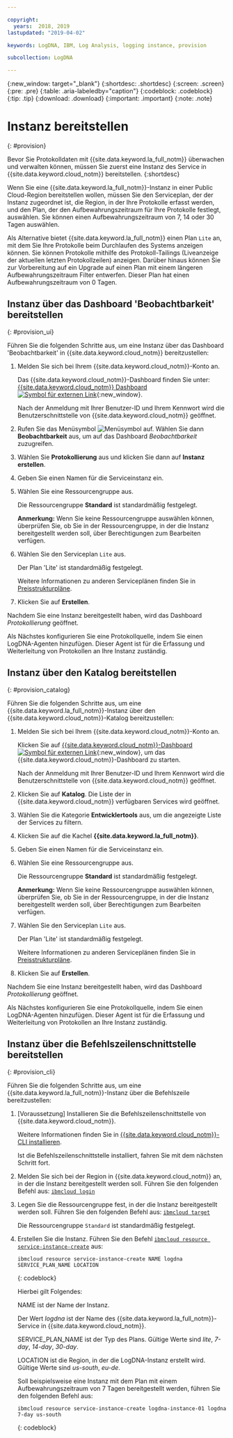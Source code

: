 ```yaml
---

copyright:
  years:  2018, 2019
lastupdated: "2019-04-02"

keywords: LogDNA, IBM, Log Analysis, logging instance, provision

subcollection: LogDNA

---
```


{:new_window: target="_blank"}
{:shortdesc: .shortdesc}
{:screen: .screen}
{:pre: .pre}
{:table: .aria-labeledby="caption"}
{:codeblock: .codeblock}
{:tip: .tip}
{:download: .download}
{:important: .important}
{:note: .note}

# Instanz bereitstellen
{: #provision}

Bevor Sie Protokolldaten mit {{site.data.keyword.la_full_notm}} überwachen und verwalten können, müssen Sie zuerst eine Instanz des Service in {{site.data.keyword.cloud_notm}} bereitstellen.
{:shortdesc}

Wenn Sie eine {{site.data.keyword.la_full_notm}}-Instanz in einer Public Cloud-Region bereitstellen wollen, müssen Sie den Serviceplan, der der Instanz zugeordnet ist, die Region, in der Ihre Protokolle erfasst werden, und den Plan, der den Aufbewahrungszeitraum für Ihre Protokolle festlegt, auswählen. Sie können einen Aufbewahrungszeitraum von 7, 14 oder 30 Tagen auswählen.

Als Alternative bietet {{site.data.keyword.la_full_notm}} einen Plan `Lite` an, mit dem Sie Ihre Protokolle beim Durchlaufen des Systems anzeigen können. Sie können Protokolle mithilfe des Protokoll-Tailings (Liveanzeige der aktuellen letzten Protokollzeilen) anzeigen. Darüber hinaus können Sie zur Vorbereitung auf ein Upgrade auf einen Plan mit einem längeren Aufbewahrungszeitraum Filter entwerfen. Dieser Plan hat einen Aufbewahrungszeitraum von 0 Tagen.


## Instanz über das Dashboard 'Beobachtbarkeit' bereitstellen
{: #provision_ui}

Führen Sie die folgenden Schritte aus, um eine Instanz über das Dashboard 'Beobachtbarkeit' in {{site.data.keyword.cloud_notm}} bereitzustellen:

1. Melden Sie sich bei Ihrem {{site.data.keyword.cloud_notm}}-Konto an.

    Das {{site.data.keyword.cloud_notm}}-Dashboard finden Sie unter: [{{site.data.keyword.cloud_notm}} Dashboard ![Symbol für externen Link](../../icons/launch-glyph.svg "Symbol für externen Link")](https://cloud.ibm.com/login){:new_window}.

	Nach der Anmeldung mit Ihrer Benutzer-ID und Ihrem Kennwort wird die Benutzerschnittstelle von {{site.data.keyword.cloud_notm}} geöffnet.

2. Rufen Sie das Menüsymbol ![Menüsymbol](../../icons/icon_hamburger.svg) auf. Wählen Sie dann **Beobachtbarkeit** aus, um auf das Dashboard *Beobachtbarkeit* zuzugreifen.

3. Wählen Sie **Protokollierung** aus und klicken Sie dann auf **Instanz erstellen**. 

4. Geben Sie einen Namen für die Serviceinstanz ein.

5. Wählen Sie eine Ressourcengruppe aus. 

    Die Ressourcengruppe **Standard** ist standardmäßig festgelegt.

    **Anmerkung:** Wenn Sie keine Ressourcengruppe auswählen können, überprüfen Sie, ob Sie in der Ressourcengruppe, in der die Instanz bereitgestellt werden soll, über Berechtigungen zum Bearbeiten verfügen.

6. Wählen Sie den Serviceplan `Lite` aus. 

    Der Plan 'Lite' ist standardmäßig festgelegt.

    Weitere Informationen zu anderen Serviceplänen finden Sie in [Preisstrukturpläne](/docs/services/Log-Analysis-with-LogDNA?topic=LogDNA-about#overview_pricing_plans).

7. Klicken Sie auf **Erstellen**.

Nachdem Sie eine Instanz bereitgestellt haben, wird das Dashboard *Protokollierung* geöffnet. 

Als Nächstes konfigurieren Sie eine Protokollquelle, indem Sie einen LogDNA-Agenten hinzufügen. Dieser Agent ist für die Erfassung und Weiterleitung von Protokollen an Ihre Instanz zuständig. 



## Instanz über den Katalog bereitstellen
{: #provision_catalog}

Führen Sie die folgenden Schritte aus, um eine {{site.data.keyword.la_full_notm}}-Instanz über den {{site.data.keyword.cloud_notm}}-Katalog bereitzustellen:

1. Melden Sie sich bei Ihrem {{site.data.keyword.cloud_notm}}-Konto an.

    Klicken Sie auf [{{site.data.keyword.cloud_notm}}-Dashboard ![Symbol für externen Link](../../icons/launch-glyph.svg "Symbol für externen Link")](https://cloud.ibm.com/login){:new_window}, um das {{site.data.keyword.cloud_notm}}-Dashboard zu starten.

	Nach der Anmeldung mit Ihrer Benutzer-ID und Ihrem Kennwort wird die Benutzerschnittstelle von {{site.data.keyword.cloud_notm}} geöffnet.

2. Klicken Sie auf **Katalog**. Die Liste der in {{site.data.keyword.cloud_notm}} verfügbaren Services wird geöffnet.

3. Wählen Sie die Kategorie **Entwicklertools** aus, um die angezeigte Liste der Services zu filtern.

4. Klicken Sie auf die Kachel **{{site.data.keyword.la_full_notm}}**. 

5. Geben Sie einen Namen für die Serviceinstanz ein.

6. Wählen Sie eine Ressourcengruppe aus. 

    Die Ressourcengruppe **Standard** ist standardmäßig festgelegt.

    **Anmerkung:** Wenn Sie keine Ressourcengruppe auswählen können, überprüfen Sie, ob Sie in der Ressourcengruppe, in der die Instanz bereitgestellt werden soll, über Berechtigungen zum Bearbeiten verfügen.

7. Wählen Sie den Serviceplan `Lite` aus. 

    Der Plan 'Lite' ist standardmäßig festgelegt.

    Weitere Informationen zu anderen Serviceplänen finden Sie in [Preisstrukturpläne](/docs/services/Log-Analysis-with-LogDNA?topic=LogDNA-about#overview_pricing_plans).

8. Klicken Sie auf **Erstellen**.

Nachdem Sie eine Instanz bereitgestellt haben, wird das Dashboard *Protokollierung* geöffnet. 

Als Nächstes konfigurieren Sie eine Protokollquelle, indem Sie einen LogDNA-Agenten hinzufügen. Dieser Agent ist für die Erfassung und Weiterleitung von Protokollen an Ihre Instanz zuständig. 



## Instanz über die Befehlszeilenschnittstelle bereitstellen
{: #provision_cli}

Führen Sie die folgenden Schritte aus, um eine {{site.data.keyword.la_full_notm}}-Instanz über die Befehlszeile bereitzustellen:

1. [Voraussetzung] Installieren Sie die Befehlszeilenschnittstelle von {{site.data.keyword.cloud_notm}}.

   Weitere Informationen finden Sie in [{{site.data.keyword.cloud_notm}}-CLI installieren](/docs/cli?topic=cloud-cli-ibmcloud-cli#ibmcloud-cli).

   Ist die Befehlszeilenschnittstelle installiert, fahren Sie mit dem nächsten Schritt fort.

2. Melden Sie sich bei der Region in {{site.data.keyword.cloud_notm}} an, in der die Instanz bereitgestellt werden soll. Führen Sie den folgenden Befehl aus: [`ibmcloud login`](/docs/cli/reference/ibmcloud?topic=cloud-cli-ibmcloud_cli#ibmcloud_login)

3. Legen Sie die Ressourcengruppe fest, in der die Instanz bereitgestellt werden soll. Führen Sie den folgenden Befehl aus: [`ibmcloud target`](/docs/cli/reference/ibmcloud?topic=cloud-cli-ibmcloud_cli#ibmcloud_target)

    Die Ressourcengruppe `Standard` ist standardmäßig festgelegt.

4. Erstellen Sie die Instanz. Führen Sie den Befehl [`ibmcloud resource service-instance-create`](/docs/cli/reference/ibmcloud?topic=cloud-cli-ibmcloud_commands_resource#ibmcloud_resource_service_instance_create) aus:

    ```
    ibmcloud resource service-instance-create NAME logdna SERVICE_PLAN_NAME LOCATION
    ```
    {: codeblock}

    Hierbei gilt Folgendes:

    NAME ist der Name der Instanz.

    Der Wert *logdna* ist der Name des {{site.data.keyword.la_full_notm}}-Service in {{site.data.keyword.cloud_notm}}.

    SERVICE_PLAN_NAME ist der Typ des Plans. Gültige Werte sind *lite*, *7-day*, *14-day*, *30-day*.
    
    LOCATION ist die Region, in der die LogDNA-Instanz erstellt wird. Gültige Werte sind *us-south*, *eu-de*.

    Soll beispielsweise eine Instanz mit dem Plan mit einem Aufbewahrungszeitraum von 7 Tagen bereitgestellt werden, führen Sie den folgenden Befehl aus:

    ```
    ibmcloud resource service-instance-create logdna-instance-01 logdna 7-day us-south
    ```
    {: codeblock}




